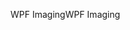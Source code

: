 <span data-ttu-id="3ea32-101">WPF Imaging</span><span class="sxs-lookup"><span data-stu-id="3ea32-101">WPF Imaging</span></span>